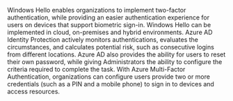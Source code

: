 Windows Hello enables organizations to implement two-factor authentication, while providing an easier authentication experience for users on devices that support biometric sign-in. Windows Hello can be implemented in cloud, on-premises and hybrid environments. Azure AD Identity Protection actively monitors authentications, evaluates the circumstances, and calculates potential risk, such as consecutive logins from different locations. Azure AD also provides the ability for users to reset their own password, while giving Administrators the ability to configure the criteria required to complete the task. With Azure Multi-Factor Authentication, organizations can configure users provide two or more credentials (such as a PIN and a mobile phone) to sign in to devices and access resources.

